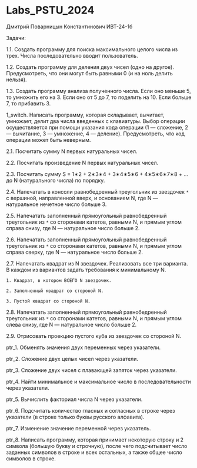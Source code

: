 # Labs_PSTU_2024
Дмитрий Поварницын Константинович ИВТ-24-1б

Задачи:

1.1. Cоздать программу для поиска максимального целого числа из трех. Числа последовательно вводит пользователь.

1.2. Cоздать программу для деления двух чисел (одно на другое). Предусмотреть, что они могут быть равными 0 (и на ноль делить нельзя).

1.3. Создать программу анализа полученного числа. Если оно меньше 5, то умножить его на 3. Если оно от 5 до 7, то поделить на 10. Если больше 7, то прибавить 3.

1_switch. Написать программу, которая складывает, вычитает, умножает, делит два числа введенных с клавиатуры. Выбор операции осуществляется при помощи указания кода операции (1 — сложение, 2 — вычитание, 3 — умножение, 4 — деление). Предусмотреть, что код операции может быть неверным.

2.1. Посчитать сумму N первых натуральных чисел.

2.2. Посчитать произведение N первых натуральных чисел.

2.3. Посчитать сумму S = 1∗2 + 2∗3∗4 + 3∗4∗5∗6 + 4∗5∗6∗7∗8 + ... до N (натурального числа) по порядку.

2.4. Напечатать в консоли равнобедренный треугольник из звездочек `*` с вершиной, направленной вверх, и основанием N, где N — натуральное нечетное число больше 3.

2.5. Напечатать заполненный прямоугольный равнобедренный треугольник из `*` со сторонами катетов, равными N, и прямым углом справа снизу, где N — натуральное число больше 2.

2.6. Напечатать заполненный прямоугольный равнобедренный треугольник из `*` со сторонами катетов, равными N, и прямым углом справа сверху, где N — натуральное число больше 2.

2.7. Напечатать квадрат из N звездочек. Реализовать все три варианта. В каждом из вариантов задать требования к минимальному N.

	1. Квадрат, в котором ВСЕГО N звездочек.
 
	2. Заполненный квадрат со стороной N.
 
	3. Пустой квадрат со стороной N.

2.8. Напечатать заполненный прямоугольный равнобедренный треугольник из `*` со сторонами катетов, равными N, и прямым углом слева снизу, где N — натуральное число больше 2.

2.9. Отрисовать проекцию пустого куба из звездочек со стороной N.

ptr_1. Обменять значения двух переменных через указатели.

ptr_2. Сложение двух целых чисел через указатели.

ptr_3. Сложение двух чисел с плавающей запяток через указатели.

ptr_4. Найти минимальное и максимальное число в последовательности через указатели.

ptr_5. Вычислить факториал числа N через указатели.

ptr_6. Подсчитать количество гласных и согласных в строке через указатели (в строке только буквы русского алфавита).

ptr_7. Изменение значение переменной через указатель.

ptr_8. Написать программу, которая принимает некоторую строку и 2 символа (большую букву и строчную), после чего подсчитывает число заданных символов в строке и всех остальных, а также общее число символов в строке.


